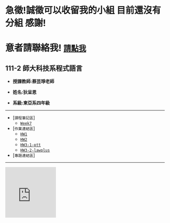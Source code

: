 # **急徵!誠徵可以收留我的小組 目前還沒有分組 感謝!**
# **意者請聯絡我! [`請點我`](mailto:40883007i@ntnu.edu.tw)**
## 111-2 師大科技系程式語言

+ **授課教師:蔡芸琤老師**

+ **姓名:狄呈恩** 

+ **系級:東亞系四年級**
---
+ [`課程筆記區`]
  + [`Week7`](https://github.com/AlexTeki/PL/blob/main/Notes/Week%207.text)
+ [`作業連結區`]
  + [`HW1`](https://github.com/AlexTeki/PL/blob/main/HW1/HW1.ipynb)
  + [`HW2`](https://github.com/AlexTeki/PL/blob/main/HW2/HW2.ipynb)
  + [`HW3-1-ptt`](https://github.com/AlexTeki/PL/blob/main/HW3/HW3.ipynb)
  + [`HW3-2-lawplus`](https://github.com/AlexTeki/PL/blob/main/HW3/lawplus%E7%B7%B4%E7%BF%92.ipynb)
+ [`專題連結區`]
---
<iframe src="https://free.timeanddate.com/clock/i7zdud23/n1680/szw160/szh160/hocfff/hbw0/hfcf00/cf100/hncfff/hwc000/fas20/fdi75/mqcfff/mqs2/mql10/mqw4/mqd98/mhcfff/mhs2/mhl10/mhw4/mhd98/hhw4/hmw4/hmr4" frameborder="0" width="160" height="160"></iframe>

